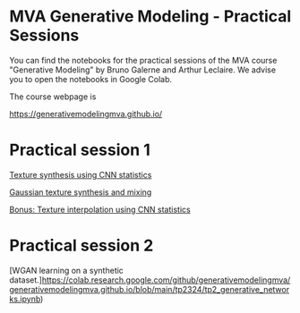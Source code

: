 # MVA Generative Modeling - Practical Sessions

You can find the notebooks for the practical sessions of the MVA course "Generative Modeling" by Bruno Galerne and Arthur Leclaire. We advise you to open the notebooks in Google Colab.

The course webpage is

https://generativemodelingmva.github.io/

# Practical session 1

[Texture synthesis using CNN statistics](https://colab.research.google.com/github/storimaging/Notebooks/blob/main/ImageGeneration/CNN_Texture_Synthesis_with_solution.ipynb)

[Gaussian texture synthesis and mixing](https://colab.research.google.com/github/storimaging/Notebooks/blob/main/ImageGeneration/Gaussian_texture_synthesis_and_mixing.ipynb)

[Bonus: Texture interpolation using CNN statistics](https://colab.research.google.com/github/storimaging/Notebooks/blob/main/ImageGeneration/CNN_Texture_Interpolation.ipynb)

# Practical session 2

[WGAN learning on a synthetic dataset.]https://colab.research.google.com/github/generativemodelingmva/generativemodelingmva.github.io/blob/main/tp2324/tp2_generative_networks.ipynb)